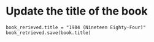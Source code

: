 # Update the title of the book

    book_rerieved.title = "1984 (Nineteen Eighty-Four)"
    book_retrieved.save(book.title)

    
